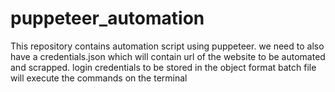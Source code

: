 # puppeteer_automation
This repository contains automation script using puppeteer.
we need to also have a credentials.json which will contain url of the website to be automated and scrapped.
login credentials to be stored in the object format
batch file will execute the commands on the terminal
